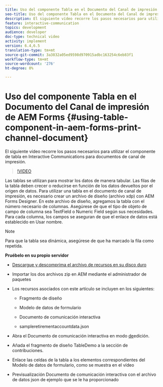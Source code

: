 ```yaml
---
title: Uso del componente Tabla en el Documento del Canal de impresión de AEM Forms
seo-title: Uso del componente Tabla en el Documento del Canal de impresión de AEM Forms
description: El siguiente vídeo recorre los pasos necesarios para utilizar el componente de tabla en Interactive Communications para documentos de canal de impresión.
feature: interactive-communication
topics: development
audience: developer
doc-type: technical video
activity: implement
version: 6.4,6.5
translation-type: tm+mt
source-git-commit: 3a3832a05ed9598d970915adbc163254c6eb83f1
workflow-type: tm+mt
source-wordcount: '276'
ht-degree: 0%

---
```



# Uso del componente Tabla en el Documento del Canal de impresión de AEM Forms {#using-table-component-in-aem-forms-print-channel-document}

El siguiente vídeo recorre los pasos necesarios para utilizar el componente de tabla en Interactive Communications para documentos de canal de impresión.

>[!VIDEO](https://video.tv.adobe.com/v/27769?quality=9&learn=on)

Las tablas se utilizan para mostrar los datos de manera tabular. Las filas de la tabla deben crecer o reducirse en función de los datos devueltos por el origen de datos. Para utilizar una tabla en el documento de canal de impresión, es necesario crear un archivo de diseño (archivo xdp) con AEM Forms Designer. En este archivo de diseño, agregamos la tabla con el número necesario de columnas. Asegúrese de que el tipo de objeto de campo de columna sea TextField o Numeric Field según sus necesidades. Para cada columna, los campos se aseguran de que el enlace de datos está establecido en Usar nombre.

>[!NOTE]
>
>Para que la tabla sea dinámica, asegúrese de que ha marcado la fila como repetida.

**Pruébelo en su propio servidor**

* [Descargue y descomprima el archivo de recursos en su disco duro](assets/usingtablesinprintchannel.zip)

* Importar los dos archivos zip en AEM mediante el administrador de paquetes

* Los recursos asociados con este artículo se incluyen en los siguientes:

   * Fragmento de diseño

   * Modelo de datos de formulario

   * Documento de comunicación interactiva
   * sampleretirementaccountdata.json

* Abra el Documento de comunicación interactiva en modo [de](http://localhost:4502/editor.html/content/forms/af/401kstatement/tablesinprintdocument/channels/print.html)edición.

* Añada el fragmento de diseño TableDemo a la sección de contribuciones.
* Enlace las celdas de la tabla a los elementos correspondientes del Modelo de datos de formulario, como se muestra en el vídeo

* Previsualización Documento de comunicación interactiva con el archivo de datos json de ejemplo que se le ha proporcionado

